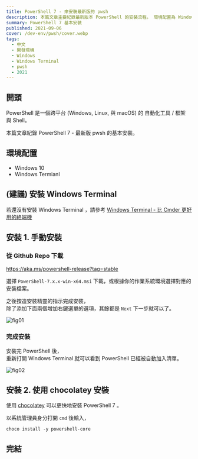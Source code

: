 ```yaml
---
title: PowerShell 7 - 來安裝最新版的 pwsh
description: 本篇文章主要紀錄最新版本 PowerShell 的安裝流程。 環境配置為 Windows 10 搭配 Windows Terminal 。  PowerShell 是一個跨平台 (Windows, Linux, 與 macOS) 的 自動化工具 / 框架 與 Shell。
summary: PowerShell 7 基本安裝
published: 2021-09-06
cover: /dev-env/pwsh/cover.webp
tags:
  - 中文
  - 開發環境
  - Windows
  - Windows Terminal
  - pwsh
  - 2021
---
```


<script lang="ts">  
</script>

## 開頭

PowerShell 是一個跨平台 (Windows, Linux, 與 macOS) 的 自動化工具 / 框架 與 Shell。

本篇文章紀錄 PowerShell 7 - 最新版 pwsh 的基本安裝。

## 環境配置

- Windows 10
- Windows Termianl

## (建議) 安裝 Windows Terminal

若還沒有安裝 Windows Terminal ，請參考 [Windows Terminal - 比 Cmder 更好用的終端機](/dev-env/windows-terminal)

## 安裝 1. 手動安裝

### 從 Github Repo 下載

https://aka.ms/powershell-release?tag=stable

選擇 `PowerShell-7.x.x-win-x64.msi` 下載，或根據你的作業系統環境選擇對應的安裝檔案。

之後按造安裝精靈的指示完成安裝，  
除了添加下面兩個增加右鍵選單的選項，其餘都是 `Next` 下一步就可以了。

![fig01](pwsh/fig01.avif)

### 完成安裝

安裝完 PowerShell 後，  
重新打開 Windows Terminal 就可以看到 PowerShell 已經被自動加入清單。

![fig02](pwsh/fig02.avif)

## 安裝 2. 使用 chocolatey 安裝

使用 [chocolatey](https://chocolatey.org/install) 可以更快地安裝 PowerShell 7 。

以系統管理員身分打開 `cmd` 後輸入，

```shell
choco install -y powershell-core
```

## 完結
